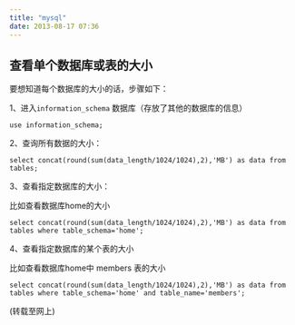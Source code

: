 ```yaml
---
title: "mysql"
date: 2013-08-17 07:36
---
```



## 查看单个数据库或表的大小 ##
要想知道每个数据库的大小的话，步骤如下：

1、进入`information_schema` 数据库（存放了其他的数据库的信息）

	use information_schema;


2、查询所有数据的大小：

	select concat(round(sum(data_length/1024/1024),2),'MB') as data from tables;

3、查看指定数据库的大小：

比如查看数据库home的大小

	select concat(round(sum(data_length/1024/1024),2),'MB') as data from tables where table_schema='home';

4、查看指定数据库的某个表的大小

比如查看数据库home中 members 表的大小

	select concat(round(sum(data_length/1024/1024),2),'MB') as data from tables where table_schema='home' and table_name='members';

(转载至网上)
